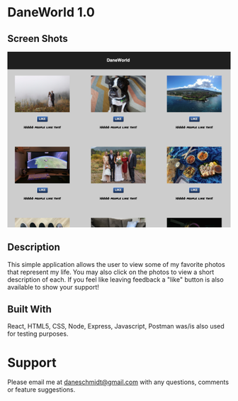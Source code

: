 # DaneWorld 1.0

## Screen Shots
![](/public/images/appScreenShot.png)

## Description

This simple application allows the user to view some of my favorite photos that represent my life. You may also click on the photos to view a short description of each.  If you feel like leaving feedback a "like" button is also available to show your support!

## Built With

React, HTML5, CSS, Node, Express, Javascript,  Postman was/is also used for testing purposes. 

# Support

Please email me at <a href = "mailto: daneschmidt@gmail.com">daneschmidt@gmail.com</a> with any questions, comments or feature suggestions. 